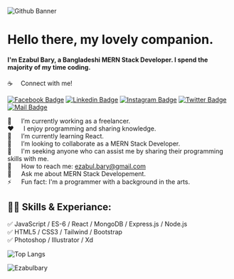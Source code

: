 ![Github Banner](https://user-images.githubusercontent.com/73765777/131380754-474d4048-9039-40a5-8f7c-0b45166b36b4.png)
# Hello there, my lovely companion.

#### I'm Ezabul Bary, a Bangladeshi MERN Stack Developer. I spend the majority of my time coding.

:coffee: &emsp;Connect with me!

[![Facebook Badge](https://img.shields.io/badge/Facebook-1877F2?style=for-the-badge&logo=facebook&logoColor=white)](https://www.facebook.com/ezabul.bary/) [![Linkedin Badge](https://img.shields.io/badge/LinkedIn-0077B5?style=for-the-badge&logo=linkedin&logoColor=white)](https://www.linkedin.com/in/ezabul-bary) [![Instagram Badge](https://img.shields.io/badge/Instagram-E4405F?style=for-the-badge&logo=instagram&logoColor=white)](https://www.instagram.com/ezabul_bary/) [![Twitter Badge](https://img.shields.io/badge/Twitter-1DA1F2?style=for-the-badge&logo=twitter&logoColor=white)](https://twitter.com/ezabulbary1) [![Mail Badge](https://img.shields.io/badge/Gmail-D14836?style=for-the-badge&logo=gmail&logoColor=white)](mailto:ezabul.bary@gmail.com)

🔭 &emsp; I’m currently working as a freelancer.  </br>
:hearts: &emsp; I enjoy programming and sharing knowledge. </br>
🌱 &emsp; I’m currently learning React. </br>
👯 &emsp; I’m looking to collaborate as a MERN Stack Developer. </br>
🤔 &emsp; I'm seeking anyone who can assist me by sharing their programming skills with me. </br>
:e-mail: &emsp; How to reach me: ezabul.bary@gmail.com </br>
💬 &emsp; Ask me about MERN Stack Developement. </br>
⚡ &emsp; Fun fact: I'm a programmer with a background in the arts. </br>

## 👨‍💻 Skills & Experiance: 

✅ JavaScript / ES-6 / React / MongoDB / Express.js / Node.js  <br>
✅ HTML5 / CSS3 / Tailwind / Bootstrap <br>
✅ Photoshop / Illustrator / Xd <br>

![Top Langs](https://github-readme-stats.vercel.app/api/top-langs/?username=Ezabulbary&layout=compact)

<p align="Left"> <img src="https://komarev.com/ghpvc/?username=Ezabulbary&style=plastic&color=orange&label=PROFILE+VIEWS" alt="Ezabulbary"  /> </p>



